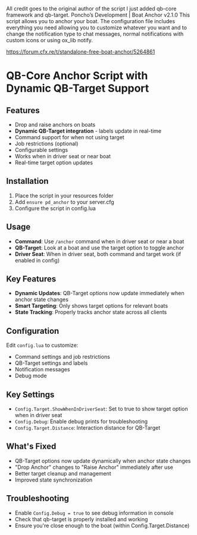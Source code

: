 All credit goes to the original author of the script I just added qb-core framework and qb-target.
Poncho’s Development | Boat Anchor v2.1.0
This script allows you to anchor your boat. The configuration file includes everything you need allowing you to customize whatever you want and to change the notification type to chat messages, normal notifications with custom icons or using ox_lib notify.

https://forum.cfx.re/t/standalone-free-boat-anchor/5264861


# QB-Core Anchor Script with Dynamic QB-Target Support

## Features
- Drop and raise anchors on boats
- **Dynamic QB-Target integration** - labels update in real-time
- Command support for when not using target
- Job restrictions (optional)
- Configurable settings
- Works when in driver seat or near boat
- Real-time target option updates

## Installation
1. Place the script in your resources folder
2. Add `ensure pd_anchor` to your server.cfg
3. Configure the script in config.lua

## Usage
- **Command**: Use `/anchor` command when in driver seat or near a boat
- **QB-Target**: Look at a boat and use the target option to toggle anchor
- **Driver Seat**: When in driver seat, both command and target work (if enabled in config)

## Key Features
- **Dynamic Updates**: QB-Target options now update immediately when anchor state changes
- **Smart Targeting**: Only shows target options for relevant boats
- **State Tracking**: Properly tracks anchor state across all clients

## Configuration
Edit `config.lua` to customize:
- Command settings and job restrictions
- QB-Target settings and labels
- Notification messages
- Debug mode

## Key Settings
- `Config.Target.ShowWhenInDriverSeat`: Set to true to show target option when in driver seat
- `Config.Debug`: Enable debug prints for troubleshooting
- `Config.Target.Distance`: Interaction distance for QB-Target

## What's Fixed
- QB-Target options now update dynamically when anchor state changes
- "Drop Anchor" changes to "Raise Anchor" immediately after use
- Better target cleanup and management
- Improved state synchronization

## Troubleshooting
- Enable `Config.Debug = true` to see debug information in console
- Check that qb-target is properly installed and working
- Ensure you're close enough to the boat (within Config.Target.Distance)
